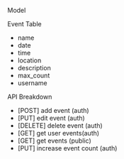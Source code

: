 Model

Event Table

- name
- date
- time
- location
- description
- max_count
- username

API Breakdown

- [POST] add event (auth)
- [PUT] edit event (auth)
- [DELETE] delete event (auth)
- [GET] get user events(auth)
- [GET] get events (public)
- [PUT] increase event count (auth)
